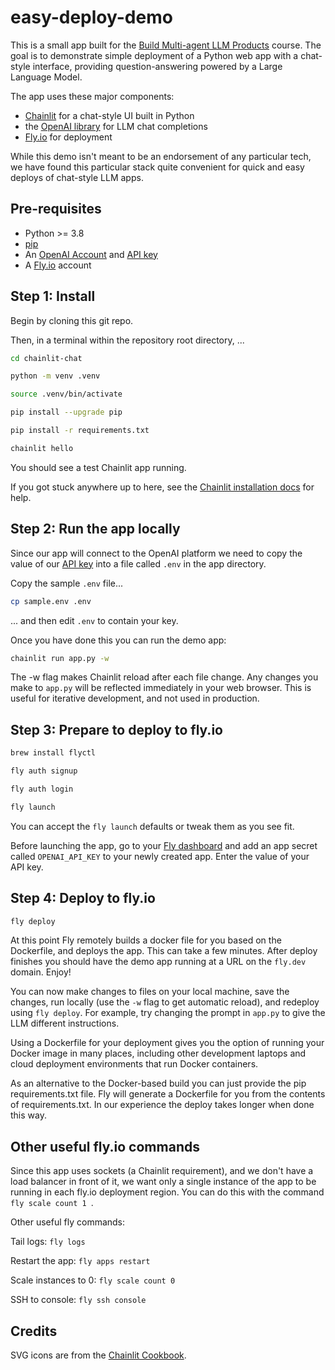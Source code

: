 # easy-deploy-demo
This is a small app built for the
[Build Multi-agent LLM Products](https://maven.com/aggregate-intellect/llm-systems?promoCode=aisc) course. The goal is to demonstrate simple deployment of a Python web app with
a chat-style interface, providing question-answering powered
by a Large Language Model.

The app uses these major components:
* [Chainlit](https://docs.chainlit.io/) for a chat-style UI built in Python
* the [OpenAI library](https://platform.openai.com/docs/libraries) for LLM chat completions
* [Fly.io](https://fly.io) for deployment

While this demo isn't meant to be an endorsement of any particular tech, we have found this particular stack quite convenient for quick and easy deploys of chat-style LLM apps.


## Pre-requisites
- Python >= 3.8
- [pip](https://packaging.python.org/en/latest/guides/tool-recommendations/)
- An [OpenAI Account](https://platform.openai.com/signup) and [API key](https://platform.openai.com/account/api-keys)
- A [Fly.io](https://fly.io) account


## Step 1: Install

Begin by cloning this git repo. 

Then, in a terminal within the repository root directory, ...

```bash
cd chainlit-chat 

python -m venv .venv 

source .venv/bin/activate

pip install --upgrade pip

pip install -r requirements.txt

chainlit hello
```

You should see a test Chainlit app running.

If you got stuck anywhere up to here, see the
[Chainlit installation docs](https://docs.chainlit.io/get-started/installation) for help.


## Step 2: Run the app locally
Since our app will connect to the OpenAI platform we
need to copy the value of our [API key](https://platform.openai.com/account/api-keys) into a file called `.env` in the app directory.

Copy the sample `.env` file...
```bash
cp sample.env .env
```
... and then edit `.env` to contain your key.

Once you have done this you can run the demo app:

```bash
chainlit run app.py -w
```

The -w flag makes Chainlit reload after each file change. Any changes you make to `app.py` will be reflected 
immediately in your web browser. This is useful for iterative development, and not used in production.


## Step 3: Prepare to deploy to fly.io

```bash
brew install flyctl

fly auth signup

fly auth login

fly launch
```

You can accept the `fly launch` defaults or tweak them as you see fit.

Before launching the app, go to your [Fly dashboard](https://fly.io/dashboard/) and add an app secret called `OPENAI_API_KEY` to your newly
created app. Enter the value of your API key.


## Step 4: Deploy to fly.io

```bash
fly deploy
```

At this point Fly remotely builds a docker file for you based on the 
Dockerfile, and deploys the app.
This can take a few minutes. After deploy finishes you should
have the demo app running at a URL on the `fly.dev` domain. Enjoy!

You can now make changes to files on your local machine,
save the changes, run locally (use the `-w` flag to get automatic reload), and redeploy using `fly deploy`. For example, try
changing the prompt in `app.py` to give the LLM different instructions.

Using a Dockerfile for your deployment gives you the option of running your Docker image in many places, including other development laptops and cloud deployment environments that run Docker containers.

As an alternative to the Docker-based build you can just provide the pip 
requirements.txt file. Fly will generate a Dockerfile for you from
the contents of requirements.txt. In our experience the deploy takes longer when done
this way.


## Other useful fly.io commands
Since this app uses sockets (a Chainlit requirement), and we don't have a load balancer in front of it, we want only a single instance of the app to be running in each fly.io deployment region. You can do this with the command 
`fly scale count 1 `.

Other useful fly commands:

Tail logs: `fly logs`

Restart the app: `fly apps restart`

Scale instances to 0: `fly scale count 0 `

SSH to console: `fly ssh console`


## Credits
SVG icons are from the [Chainlit Cookbook](https://github.com/Chainlit/cookbook/tree/b3b6f38da1a28c23e4f46ad54bf1e67b32036590/openai-data-analyst).
